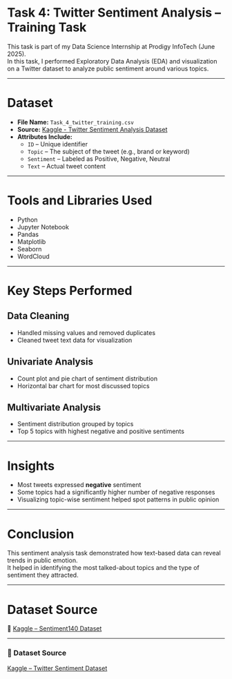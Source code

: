 # Task 4: Twitter Sentiment Analysis – Training Task

This task is part of my Data Science Internship at Prodigy InfoTech (June 2025).  
In this task, I performed Exploratory Data Analysis (EDA) and visualization on a Twitter dataset to analyze public sentiment around various topics.

---

# Dataset

- **File Name:** `Task_4_twitter_training.csv`  
- **Source:** [Kaggle - Twitter Sentiment Analysis Dataset](https://www.kaggle.com/datasets/kazanova/sentiment140)  
- **Attributes Include:**
  - `ID` – Unique identifier  
  - `Topic` – The subject of the tweet (e.g., brand or keyword)  
  - `Sentiment` – Labeled as Positive, Negative, Neutral  
  - `Text` – Actual tweet content  

---

# Tools and Libraries Used

- Python  
- Jupyter Notebook  
- Pandas  
- Matplotlib  
- Seaborn  
- WordCloud  

---

# Key Steps Performed

## Data Cleaning

- Handled missing values and removed duplicates  
- Cleaned tweet text data for visualization  

## Univariate Analysis

- Count plot and pie chart of sentiment distribution  
- Horizontal bar chart for most discussed topics  

## Multivariate Analysis

- Sentiment distribution grouped by topics  
- Top 5 topics with highest negative and positive sentiments  

---

# Insights

- Most tweets expressed **negative** sentiment  
- Some topics had a significantly higher number of negative responses  
- Visualizing topic-wise sentiment helped spot patterns in public opinion  

---

# Conclusion

This sentiment analysis task demonstrated how text-based data can reveal trends in public emotion.  
It helped in identifying the most talked-about topics and the type of sentiment they attracted.

---

# Dataset Source

🔗 [Kaggle – Sentiment140 Dataset](https://www.kaggle.com/datasets/kazanova/sentiment140)

---
### 🔗 Dataset Source  
[Kaggle – Twitter Sentiment Dataset](https://www.kaggle.com/datasets/cosmos98/twitter-sentiment-analysis)
